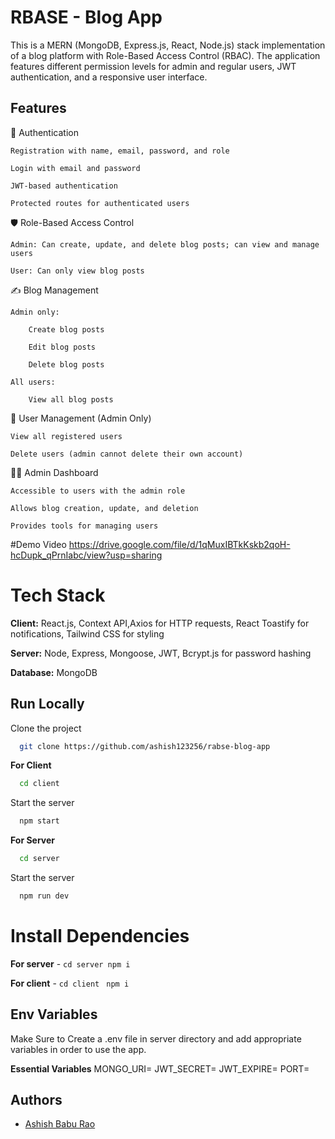 
# RBASE - Blog App

This is a MERN (MongoDB, Express.js, React, Node.js) stack implementation of a blog platform with Role-Based Access Control (RBAC). The application features different permission levels for admin and regular users, JWT authentication, and a responsive user interface.



## Features

   🔐 Authentication

    Registration with name, email, password, and role

    Login with email and password

    JWT-based authentication

    Protected routes for authenticated users

🛡️ Role-Based Access Control

    Admin: Can create, update, and delete blog posts; can view and manage users

    User: Can only view blog posts

✍️ Blog Management

    Admin only:

        Create blog posts

        Edit blog posts

        Delete blog posts

    All users:

        View all blog posts

👥 User Management (Admin Only)

    View all registered users

    Delete users (admin cannot delete their own account)

🧑‍💼 Admin Dashboard

    Accessible to users with the admin role

    Allows blog creation, update, and deletion

    Provides tools for managing users

#Demo Video
https://drive.google.com/file/d/1qMuxIBTkKskb2qoH-hcDupk_qPrnIabc/view?usp=sharing

# Tech Stack

**Client:** React.js, Context API,Axios for HTTP requests, React Toastify for notifications, Tailwind CSS for styling

**Server:** Node, Express, Mongoose, JWT, Bcrypt.js for password hashing

**Database:** MongoDB


## Run Locally

Clone the project

```bash
  git clone https://github.com/ashish123256/rabse-blog-app
```

**For Client**
```bash
  cd client
```
Start the server

```bash
  npm start
```
**For Server**
```bash
  cd server
```
Start the server

```bash
  npm run dev
```


# Install Dependencies

**For server** - `cd server npm i`

**For client** - `cd client` ` npm i`




## Env Variables

Make Sure to Create a .env file in server directory and add appropriate variables in order to use the app.

**Essential Variables**
MONGO_URI=
JWT_SECRET=
JWT_EXPIRE=
PORT=



## Authors

- [Ashish Babu Rao](https://github.com/ashish123256)


